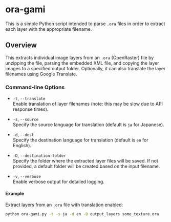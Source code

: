 # ora-gami

This is a simple Python script intended to parse `.ora` files in order to extract each layer with the appropriate filename.

## Overview

This extracts individual image layers from an `.ora` (OpenRaster) file by unzipping the file, parsing the embedded XML file, and copying the layer images to a specified output folder. Optionally, it can also translate the layer filenames using Google Translate.


### Command-line Options

- `-t`, `--translate`  
  Enable translation of layer filenames (note: this may be slow due to API response times).

- `-s`, `--source`  
  Specify the source language for translation (default is `ja` for Japanese).

- `-d`, `--dest`  
  Specify the destination language for translation (default is `en` for English).

- `-D`, `--destination-folder`  
  Specify the folder where the extracted layer files will be saved. If not provided, a default folder will be created based on the input filename.

- `-v`, `--verbose`  
  Enable verbose output for detailed logging.

#### Example

Extract layers from an `.ora` file with translation enabled:

```bash
python ora-gami.py -t -s ja -d en -D output_layers some_texture.ora
```
